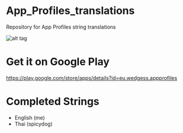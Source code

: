 # App_Profiles_translations
Repository for App Profiles string translations

![alt tag](http://i.imgur.com/ku38Dlv.png)


# Get it on Google Play
https://play.google.com/store/apps/details?id=eu.wedgess.appprofiles


# Completed Strings
- English (me)
- Thai (spicydog)